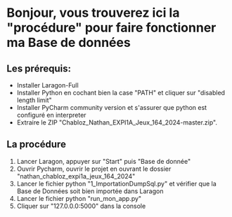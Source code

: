 # Bonjour, vous trouverez ici la "procédure" pour faire fonctionner ma Base de données

## Les prérequis:

- Installer Laragon-Full
- Installer Python en cochant bien la case "PATH" et cliquer sur "disabled length limit"
- Installer PyCharm community version et s'assurer que python est configuré en interpreter
- Extraire le ZIP "Chabloz_Nathan_EXPI1A_Jeux_164_2024-master.zip".
## La procédure
1. Lancer Laragon, appuyer sur "Start" puis "Base de donnée"
2. Ouvrir Pycharm, ouvrir le projet en ouvrant le dossier "nathan_chabloz_expi1a_jeux_164_2024"
3. Lancer le fichier python "1_ImportationDumpSql.py" et vérifier que la Base de Données soit bien importée dans Laragon
4. Lancer le fichier python "run_mon_app.py"
5. Cliquer sur "127.0.0.0:5000" dans la console
